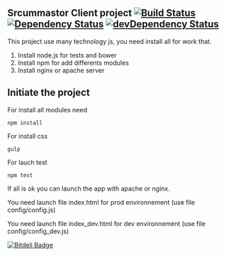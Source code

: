 Srcummastor Client project  [![Build Status](https://travis-ci.org/eleven-labs/ScrumMastorClient.png?branch=master)](https://travis-ci.org/eleven-labs/ScrumMastorClient) [![Dependency Status](https://david-dm.org/eleven-labs/ScrumMastorClient.png)](https://david-dm.org/eleven-labs/ScrumMastorClient) [![devDependency Status](https://david-dm.org/eleven-labs/ScrumMastorClient/dev-status.png)](https://david-dm.org/eleven-labs/ScrumMastorClient#info=devDependencies)
-------------------------

This project use many technology js, you need install all for work that.

1. Install node.js for tests and bower
2. Install npm for add differents modules
3. Install nginx or apache server

Initiate the project
--------------------

For install all modules need

```
npm install
```

For install css

```
gulp
```

For lauch test

```
npm test
```

If all is ok you can launch the app with apache or nginx.

You need launch file index.html for prod environnement  (use file config/config.js)

You need launch file index_dev.html for dev environnement (use file config/config_dev.js)


[![Bitdeli Badge](https://d2weczhvl823v0.cloudfront.net/eleven-labs/scrummastorclient/trend.png)](https://bitdeli.com/free "Bitdeli Badge")

